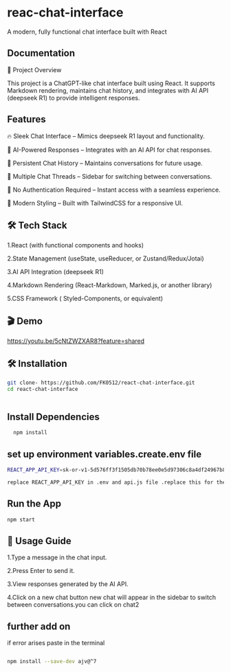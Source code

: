 
# reac-chat-interface

A modern, fully functional chat interface built with React



## Documentation



🚀 Project Overview

This project is a ChatGPT-like chat interface built using React. It supports Markdown rendering, maintains chat history, and integrates with AI API (deepseek R1) to provide intelligent responses.

## Features
🔥 Sleek Chat Interface – Mimics deepseek R1 layout and functionality.

💬 AI-Powered Responses – Integrates with an AI API for chat responses.

🔄 Persistent Chat History – Maintains conversations for future usage.

📂 Multiple Chat Threads – Sidebar for switching between conversations.

🚫 No Authentication Required – Instant access with a seamless experience.

🎨 Modern Styling – Built with TailwindCSS for a responsive UI.
## 🛠️ Tech Stack
1.React (with functional components and hooks)

2.State Management (useState, useReducer, or Zustand/Redux/Jotai)

3.AI API Integration (deepseek R1)

4.Markdown Rendering (React-Markdown, Marked.js, or another library)

5.CSS Framework ( Styled-Components, or equivalent)
## 🎬 Demo
https://youtu.be/5cNtZWZXAR8?feature=shared


## 🛠️  Installation

```bash
git clone- https://github.com/FK0512/react-chat-interface.git
cd react-chat-interface
  
```
## Install Dependencies
```bash
  npm install
```
## set up environment variables.create.env file
```bash
REACT_APP_API_KEY=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
```
```bash
replace REACT_APP_API_KEY in .env and api.js file .replace this for the chatbot to work otherwise it will not work.
```


    
## Run the App
```bash
npm start
```
## 📜 Usage Guide
1.Type a message in the chat input.

2.Press Enter to send it.

3.View responses generated by the AI API.

4.Click on a new chat button new chat will appear in the sidebar to switch between conversations.you can click on chat2
## further add on
if error arises paste in the terminal
```bash

npm install --save-dev ajv@^7 

```
